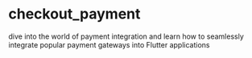 # checkout_payment
dive into the world of payment integration and learn how to seamlessly integrate popular payment gateways into Flutter applications
